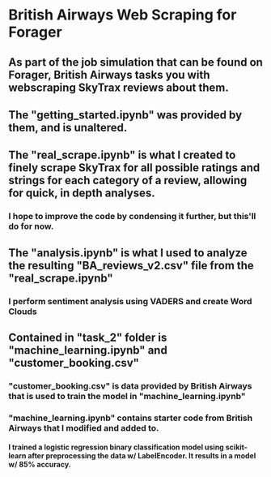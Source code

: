 # British Airways Web Scraping for Forager

## As part of the job simulation that can be found on Forager, British Airways tasks you with webscraping SkyTrax reviews about them.
## The "getting_started.ipynb" was provided by them, and is unaltered.
## The "real_scrape.ipynb" is what I created to finely scrape SkyTrax for all possible ratings and strings for each category of a review, allowing for quick, in depth analyses.
### I hope to improve the code by condensing it further, but this'll do for now.
## The "analysis.ipynb" is what I used to analyze the resulting "BA_reviews_v2.csv" file from the "real_scrape.ipynb"
### I perform sentiment analysis using VADERS and create Word Clouds
## Contained in "task_2" folder is "machine_learning.ipynb" and "customer_booking.csv"
### "customer_booking.csv" is data provided by British Airways that is used to train the model in "machine_learning.ipynb"
### "machine_learning.ipynb" contains starter code from British Airways that I modified and added to. 
#### I trained a logistic regression binary classification model using scikit-learn after preprocessing the data w/ LabelEncoder. It results in a model w/ 85% accuracy.
